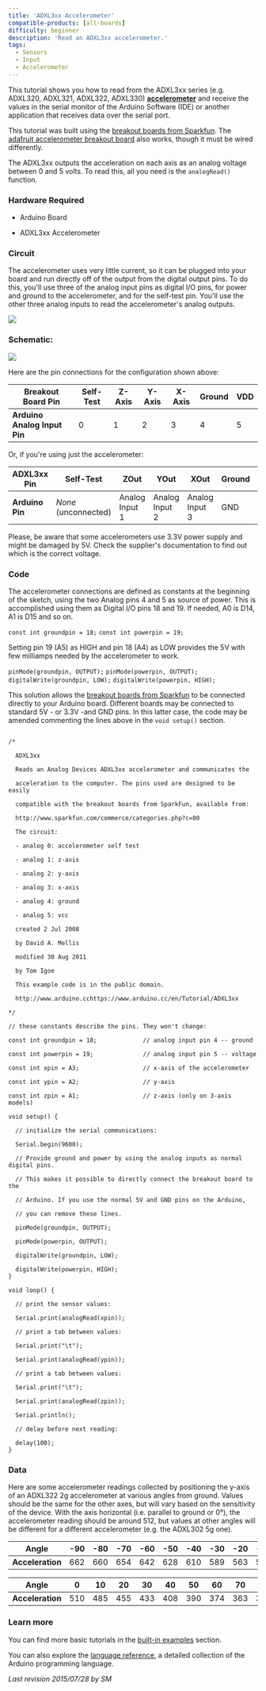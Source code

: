 ```yaml
---
title: 'ADXL3xx Accelerometer'
compatible-products: [all-boards]
difficulty: beginner
description: 'Read an ADXL3xx accelerometer.'
tags: 
  - Sensors
  - Input
  - Accelerometer
---
```


This tutorial shows you how to read from the ADXL3xx series (e.g. ADXL320, ADXL321, ADXL322, ADXL330) [**accelerometer**](http://en.wikipedia.org/wiki/Accelerometer) and receive the values in the serial monitor of the Arduino Software (IDE) or another application that receives data over the serial port.

This tutorial was built using the [breakout boards from Sparkfun](http://www.sparkfun.com/commerce/categories.php?c=80).  The [adafruit accelerometer breakout board](http://www.adafruit.com/index.php?main_page=product_info&amp;cPath=35&amp;products_id=163&amp;zenid=48f2b4f461fed55c1d7f9fb38644fd9f) also works, though it must be wired differently.

The ADXL3xx outputs the acceleration on each axis as an analog voltage between 0 and 5 volts.  To read this, all you need is the `analogRead()` function.

### Hardware Required

- Arduino Board

- ADXL3xx Accelerometer

### Circuit

The accelerometer uses very little current, so it can be plugged into your board and run directly off of the output from the digital output pins.  To do this, you'll use three of the analog input pins as digital I/O pins, for power and ground to the accelerometer, and for the self-test pin.  You'll use the other three analog inputs to read the accelerometer's analog outputs.

![](assets/circuit.png)



### Schematic:



![](assets/schematic.png)

Here are the pin connections for the configuration shown above:

| **Breakout Board Pin**       | Self-Test | Z-Axis | Y-Axis | X-Axis | Ground | VDD |
| ---------------------------- | --------- | ------ | ------ | ------ | ------ | --- |
| **Arduino Analog Input Pin** | 0         | 1      | 2      | 3      | 4      | 5   |

Or, if you're using just the accelerometer:

| **ADXL3xx Pin** | Self-Test            | ZOut           | YOut           | XOut           | Ground | VDD |
| --------------- | -------------------- | -------------- | -------------- | -------------- | ------ | --- |
| **Arduino Pin** | _None_ (unconnected) | Analog Input 1 | Analog Input 2 | Analog Input 3 | GND    | 5V  |

Please, be aware that some accelerometers use 3.3V power supply and might be damaged by 5V. Check the supplier's documentation to find out which is the correct voltage.

### Code

The accelerometer connections are defined as constants at the beginning of the sketch, using the two Analog pins 4 and 5 as source of power. This is accomplished using them as Digital I/O pins 18 and 19. If needed, A0 is D14, A1 is D15 and so on.

`const int groundpin = 18;`
`const int powerpin = 19;`

Setting pin 19 (A5) as HIGH and pin 18 (A4) as LOW provides the 5V with few milliamps needed by the accelerometer to work.

`pinMode(groundpin, OUTPUT);`
`pinMode(powerpin, OUTPUT);`
`digitalWrite(groundpin, LOW);`
`digitalWrite(powerpin, HIGH);`

This solution allows the [breakout boards from Sparkfun](http://www.sparkfun.com/commerce/categories.php?c=80) to be connected directly to your Arduino board. Different boards may be connected to standard 5V - or 3.3V -and GND pins. In this latter case, the code may be amended commenting the lines above in the `void setup()` section.

```arduino

/*

  ADXL3xx

  Reads an Analog Devices ADXL3xx accelerometer and communicates the

  acceleration to the computer. The pins used are designed to be easily

  compatible with the breakout boards from SparkFun, available from:

  http://www.sparkfun.com/commerce/categories.php?c=80

  The circuit:

  - analog 0: accelerometer self test

  - analog 1: z-axis

  - analog 2: y-axis

  - analog 3: x-axis

  - analog 4: ground

  - analog 5: vcc

  created 2 Jul 2008

  by David A. Mellis

  modified 30 Aug 2011

  by Tom Igoe

  This example code is in the public domain.

  http://www.arduino.cchttps://www.arduino.cc/en/Tutorial/ADXL3xx

*/

// these constants describe the pins. They won't change:

const int groundpin = 18;             // analog input pin 4 -- ground

const int powerpin = 19;              // analog input pin 5 -- voltage

const int xpin = A3;                  // x-axis of the accelerometer

const int ypin = A2;                  // y-axis

const int zpin = A1;                  // z-axis (only on 3-axis models)

void setup() {

  // initialize the serial communications:

  Serial.begin(9600);

  // Provide ground and power by using the analog inputs as normal digital pins.

  // This makes it possible to directly connect the breakout board to the

  // Arduino. If you use the normal 5V and GND pins on the Arduino,

  // you can remove these lines.

  pinMode(groundpin, OUTPUT);

  pinMode(powerpin, OUTPUT);

  digitalWrite(groundpin, LOW);

  digitalWrite(powerpin, HIGH);
}

void loop() {

  // print the sensor values:

  Serial.print(analogRead(xpin));

  // print a tab between values:

  Serial.print("\t");

  Serial.print(analogRead(ypin));

  // print a tab between values:

  Serial.print("\t");

  Serial.print(analogRead(zpin));

  Serial.println();

  // delay before next reading:

  delay(100);
}
```

### Data

Here are some accelerometer readings collected by positioning the y-axis of an ADXL322 2g accelerometer at various angles from ground.  Values should be the same for the other axes, but will vary based on the sensitivity of the device.  With the axis horizontal (i.e. parallel to ground or 0&#xB0;), the accelerometer reading should be around 512, but values at other angles will be different for a different accelerometer (e.g. the ADXL302 5g one).

| **Angle**        | -90 | -80 | -70 | -60 | -50 | -40 | -30 | -20 | -10 | 0   |
| ---------------- | --- | --- | --- | --- | --- | --- | --- | --- | --- | --- |
| **Acceleration** | 662 | 660 | 654 | 642 | 628 | 610 | 589 | 563 | 537 | 510 |

| **Angle**        | 0   | 10  | 20  | 30  | 40  | 50  | 60  | 70  | 80  | 90  |
| ---------------- | --- | --- | --- | --- | --- | --- | --- | --- | --- | --- |
| **Acceleration** | 510 | 485 | 455 | 433 | 408 | 390 | 374 | 363 | 357 | 355 |

### Learn more

You can find more basic tutorials in the [built-in examples](/built-in-examples) section.

You can also explore the [language reference](https://www.arduino.cc/reference/en/), a detailed collection of the Arduino programming language.

*Last revision 2015/07/28 by SM*
